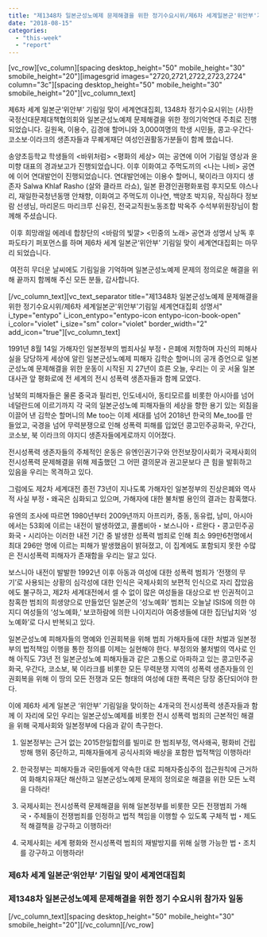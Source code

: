 ```yaml
---
title: "제1348차 일본군성노예제 문제해결을 위한 정기수요시위/제6차 세계일본군'위안부'기림일 세계연대집회"
date: "2018-08-15"
categories: 
  - "this-week"
  - "report"
---
```


\[vc\_row\]\[vc\_column\]\[spacing desktop\_height="50" mobile\_height="30" smobile\_height="20"\]\[imagesgrid images="2720,2721,2722,2723,2724" column="3c"\]\[spacing desktop\_height="50" mobile\_height="30" smobile\_height="20"\]\[vc\_column\_text\]

제6차 세계 일본군‘위안부’ 기림일 맞이 세계연대집회, 1348차 정기수요시위는 (사)한국정신대문제대책협의회와 일본군성노예제 문제해결을 위한 정의기억연대 주최로 진행되었습니다. 길원옥, 이용수, 김경애 할머니와 3,000여명의 학생 시민들, 콩고·우간다·코소보·이라크의 생존자들과 무퀘게재단 여성인권활동가분들이 함께 했습니다.

송양초등학교 학생들의 <바위처럼\> <평화의 세상\> 여는 공연에 이어 기림일 영상과 윤미향 대표의 경과보고가 진행되었습니다. 이후 이화여고 주먹도끼의 <나는 나비\> 공연에 이어 연대발언이 진행되었습니다. 연대발언에는 이용수 할머니, 북이라크 야지디 생존자 Salwa Khlaf Rasho (살와 클라프 라쇼), 일본 환경인권평화포럼 후지모토 야스나리, 재일한국청년동맹 안채향, 이화여고 주먹도끼 이나연, 백양초 박지유, 작심하다 정보람 선생님, 마리몬드 마리크루 신유진, 전국교직원노동조합 박옥주 수석부위원장님이 함께해 주셨습니다.

 이후 희망래일 에레네 합창단의 <바람의 빛깔\> <민중의 노래\> 공연과 성명서 낭독 후 파도타기 퍼포먼스를 하며 제6차 세계 일본군‘위안부’ 기림일 맞이 세계연대집회는 마무리 되었습니다.

 여전히 무더운 날씨에도 기림일을 기억하며 일본군성노예제 문제의 정의로운 해결을 위해 끝까지 함께해 주신 모든 분들, 감사합니다. 

\[/vc\_column\_text\]\[vc\_text\_separator title="제1348차 일본군성노예제 문제해결을 위한 정기수요시위/제6차 세계일본군'위안부'기림일 세계연대집회 성명서" i\_type="entypo" i\_icon\_entypo="entypo-icon entypo-icon-book-open" i\_color="violet" i\_size="sm" color="violet" border\_width="2" add\_icon="true"\]\[vc\_column\_text\]

1991년 8월 14일 가해자인 일본정부의 범죄사실 부정・은폐에 저항하며 자신의 피해사실을 당당하게 세상에 알린 일본군성노예제 피해자 김학순 할머니의 공개 증언으로 일본군성노예 문제해결을 위한 운동이 시작된 지 27년이 흐른 오늘, 우리는 이 곳 서울 일본대사관 앞 평화로에 전 세계의 전시 성폭력 생존자들과 함께 모였다.

남북의 피해자들은 물론 중국과 필리핀, 인도네시아, 동티모르를 비롯한 아시아를 넘어 네덜란드에 이르기까지 각 국의 일본군성노예 피해자들의 세상을 향한 용기 있는 외침을 이끌어 낸 김학순 할머니의 Me too는 이제 세대를 넘어 2018년 한국의 Me\_too를 만들었고, 국경을 넘어 무력분쟁으로 인해 성폭력 피해를 입었던 콩고민주공화국, 우간다, 코소보, 북 이라크의 야지디 생존자들에게로까지 이어졌다.

전시성폭력 생존자들의 주체적인 운동은 유엔인권기구와 안전보장이사회가 국제사회의 전시성폭력 문제해결을 위해 제출했던 그 어떤 결의문과 권고문보다 큰 힘을 발휘하고 있음을 우리는 목격하고 있다.

그럼에도 제2차 세계대전 종전 73년이 지나도록 가해자인 일본정부의 진상은폐와 역사적 사실 부정・왜곡은 심화되고 있으며, 가해자에 대한 불처벌 용인의 결과는 참혹했다.

유엔의 조사에 따르면 1980년부터 2009년까지 아프리카, 중동, 동유럽, 남미, 아시아에서는 53회에 이르는 내전이 발생하였고, 콜롬비아・보스니아・르완다・콩고민주공화국・시리아는 이러한 내전 기간 중 발생한 성폭력 범죄로 인해 최소 99만6천명에서 최대 296만 명에 이르는 피해가 발생했음이 밝혀졌고, 이 집계에도 포함되지 못한 수많은 전시성폭력 피해자가 존재함을 우리는 알고 있다.

보스니아 내전이 발발한 1992년 이후 아동과 여성에 대한 성폭력 범죄가 ‘전쟁의 무기’로 사용되는 상황의 심각성에 대한 인식은 국제사회의 보편적 인식으로 자리 잡았음에도 불구하고, 제2차 세계대전에서 셀 수 없이 많은 여성들을 대상으로 반 인권적이고 참혹한 범죄의 희생양으로 만들었던 일본군의 ‘성노예화’ 범죄는 오늘날 ISIS에 의한 야지디 여성들의 ‘성노예화,’ 보코하람에 의한 나이지리아 여중생들에 대한 집단납치와 ‘성노예화’로 다시 반복되고 있다.

일본군성노예 피해자들의 명예와 인권회복을 위해 범죄 가해자들에 대한 처벌과 일본정부의 법적책임 이행을 통한 정의를 이제는 실현해야 한다. 부정의와 불처벌의 역사로 인해 아직도 73년 전 일본군성노예 피해자들과 같은 고통으로 아파하고 있는 콩고민주공화국, 우간다, 코소보, 북 이라크를 비롯한 모든 무력분쟁 지역의 성폭력 생존자들의 인권회복을 위해 이 땅의 모든 전쟁과 모든 형태의 여성에 대한 폭력은 당장 중단되어야 한다.

이에 제6차 세계 일본군 ‘위안부’ 기림일을 맞이하는 4개국의 전시성폭력 생존자들과 함께 이 자리에 모인 우리는 일본군성노예제를 비롯한 전시 성폭력 범죄의 근본적인 해결을 위해 국제사회와 일본정부에 다음과 같이 촉구한다.

1. 일본정부는 근거 없는 2015한일합의를 빌미로 한 범죄부정, 역사왜곡, 평화비 건립 방해 행위 중단하고, 피해자들에게 공식사죄와 배상을 포함한 법적책임 이행하라!

2. 한국정부는 피해자들과 국민들에게 약속한 대로 피해자중심주의 접근원칙에 근거하여 화해치유재단 해산하고 일본군성노예제 문제의 정의로운 해결을 위한 모든 노력을 다하라!

3. 국제사회는 전시성폭력 문제해결을 위해 일본정부를 비롯한 모든 전쟁범죄 가해국・주체들이 전쟁범죄를 인정하고 법적 책임을 이행할 수 있도록 구체적 법・제도적 해결책을 강구하고 이행하라!

4. 국제사회는 세계 평화와 전시성폭력 범죄의 재발방지를 위해 실행 가능한 법・조치를 강구하고 이행하라!

### 제6차 세계 일본군‘위안부’ 기림일 맞이 세계연대집회

### 제1348차 일본군성노예제 문제해결을 위한 정기 수요시위 참가자 일동

\[/vc\_column\_text\]\[spacing desktop\_height="50" mobile\_height="30" smobile\_height="20"\]\[/vc\_column\]\[/vc\_row\]
